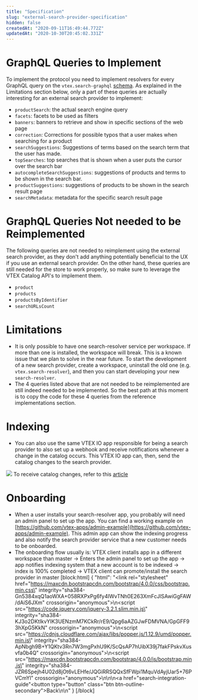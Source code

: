 ```yaml
---
title: "Specification"
slug: "external-search-provider-specification"
hidden: false
createdAt: "2020-09-11T16:49:44.772Z"
updatedAt: "2020-10-30T20:45:02.331Z"
---
```

# GraphQL Queries to Implement

To implement the protocol you need to implement resolvers for every GraphQL query on the `vtex.search-graphql` [schema](https://github.com/vtex-apps/search-graphql). As explained in the Limitations section below, only a part of these queries are actually interesting for an external search provider to implement:

- `productSearch`: the actual search engine query
- `facets`: facets to be used as filters
- `banners`: banners to retrieve and show in specific sections of the web page
- `correction`: Corrections for possible typos that a user makes when searching for a product
- `searchSuggestions`: Suggestions of terms based on the search term that the user has made.
- `topSearches`: top searches that is shown when a user puts the cursor over the search bar
- `autocompleteSearchSuggestions`: suggestions of products and terms to be shown in the search bar.
- `productSuggestions`: suggestions of products to be shown in the search result page
- `searchMetadata`: metadata for the specific search result page

# GraphQL Queries Not needed to be Reimplemented

The following queries are not needed to reimplement using the external search provider, as they don't add anything potentially beneficial to the UX if you use an external search provider. On the other hand, these queries are still needed for the store to work properly, so make sure to leverage the VTEX Catalog API's to implement them. 

- `product`
- `products`
- `productsByIdentifier`
- `searchURLsCount`

# Limitations

- It is only possible to have one search-resolver service per workspace. If more than one is installed, the workspace will break. This is a known issue that we plan to solve in the near future. To start the development of a new search provider, create a workspace, uninstall the old one (e.g. `vtex.search-resolver`), and then you can start developing your new `search-resolver`.
- The 4 queries listed above that are not needed to be reimplemented are still indeed needed to be implemented. So the best path at this moment is to copy the code for these 4 queries from the reference implementations section.

# Indexing

- You can also use the same VTEX IO app responsible for being a search provider to also set up a webhook and receive notifications whenever a change in the catalog occurs. This VTEX IO app can, then, send the catalog changes to the search provider.

![](https://files.readme.io/cc299d1-catalog.png)
To receive catalog changes, refer to this [article](https://www.notion.so/How-to-receive-Catalog-changes-on-VTEX-IO-d2587b0bcd634f0ea8d6f50955a2d70a)

# Onboarding

- When a user installs your search-resolver app, you probably will need an admin panel to set up the app. You can find a working example on [https://github.com/vtex-apps/admin-example](https://github.com/vtex-apps/admin-example). This admin app can show the indexing progress and also notify the search provider service that a new customer needs to be onboarded.
- The onboarding flow usually is: VTEX client installs app in a different workspace than master → Enters the admin panel to set up the app → app notifies indexing system that a new account is to be indexed → index is 100% completed → VTEX client can promote/install the search provider in master
[block:html]
{
  "html": "<link rel=\"stylesheet\" href=\"https://maxcdn.bootstrapcdn.com/bootstrap/4.0.0/css/bootstrap.min.css\" integrity=\"sha384-Gn5384xqQ1aoWXA+058RXPxPg6fy4IWvTNh0E263XmFcJlSAwiGgFAW/dAiS6JXm\" crossorigin=\"anonymous\">\n<script src=\"https://code.jquery.com/jquery-3.2.1.slim.min.js\" integrity=\"sha384-KJ3o2DKtIkvYIK3UENzmM7KCkRr/rE9/Qpg6aAZGJwFDMVNA/GpGFF93hXpG5KkN\" crossorigin=\"anonymous\"></script>\n<script src=\"https://cdnjs.cloudflare.com/ajax/libs/popper.js/1.12.9/umd/popper.min.js\" integrity=\"sha384-ApNbgh9B+Y1QKtv3Rn7W3mgPxhU9K/ScQsAP7hUibX39j7fakFPskvXusvfa0b4Q\" crossorigin=\"anonymous\"></script>\n<script src=\"https://maxcdn.bootstrapcdn.com/bootstrap/4.0.0/js/bootstrap.min.js\" integrity=\"sha384-JZR6Spejh4U02d8jOt6vLEHfe/JQGiRRSQQxSfFWpi1MquVdAyjUar5+76PVCmYl\" crossorigin=\"anonymous\"></script>\n\n\n<a href=\"search-integration-guide\"<button type=\"button\" class=\"btn btn-outline-secondary\">Back</button></a>\n\n<style></style>"
}
[/block]